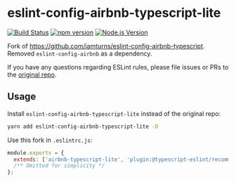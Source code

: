 # eslint-config-airbnb-typescript-lite

[![Build Status](https://github.com/mgenware/eslint-config-airbnb-typescript-lite/workflows/Build/badge.svg)](https://github.com/mgenware/eslint-config-airbnb-typescript-lite/actions)
[![npm version](https://img.shields.io/npm/v/eslint-config-airbnb-typescript-lite.svg?style=flat-square)](https://npmjs.com/package/eslint-config-airbnb-typescript-lite)
[![Node.js Version](http://img.shields.io/node/v/eslint-config-airbnb-typescript-lite.svg?style=flat-square)](https://nodejs.org/en/)

Fork of https://github.com/iamturns/eslint-config-airbnb-typescript. Removed `eslint-config-airbnb` as a dependency.

If you have any questions regarding ESLint rules, please file issues or PRs to the [original repo](https://github.com/iamturns/eslint-config-airbnb-typescript).

## Usage

Install `eslint-config-airbnb-typescript-lite` instead of the original repo:

```sh
yarn add eslint-config-airbnb-typescript-lite -D
```

Use this fork in `.eslintrc.js`:

```js
module.exports = {
  extends: ['airbnb-typescript-lite', 'plugin:@typescript-eslint/recommended'],
  /** Omitted for simplicity */
};
```

